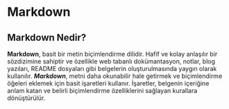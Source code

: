 # Markdown

## Markdown Nedir?

**Markdown**, basit bir metin biçimlendirme dilidir. Hafif ve kolay anlaşılır bir sözdizimine sahiptir ve özellikle web tabanlı dokümantasyon, notlar, blog yazıları, README dosyaları gibi belgelerin oluşturulmasında yaygın olarak kullanılır. **_Markdown_**, metni daha okunabilir hale getirmek ve biçimlendirme öğeleri eklemek için basit işaretleri kullanır. İşaretler, belgenin içeriğine anlam katan ve belirli biçimlendirme özelliklerini sağlayan kurallara dönüştürülür.


